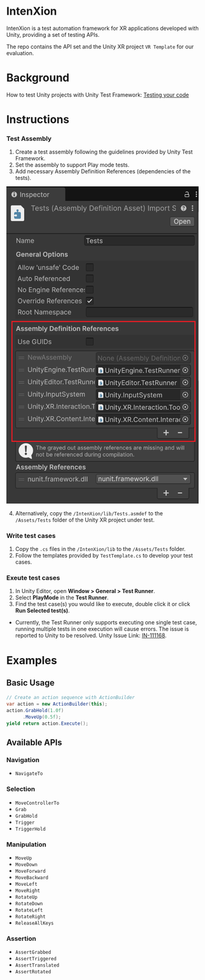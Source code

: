 # IntenXion

IntenXion is a test automation framework for XR applications developed with Unity, providing a set of testing APIs.

The repo contains the API set and the Unity XR project `VR Template` for our evaluation.

# Background

How to test Unity projects with Unity Test Framework: [Testing your code](https://docs.unity3d.com/6000.2/Documentation/Manual/test-framework/test-framework-introduction.html)

# Instructions

### Test Assembly

1. Create a test assembly following the guidelines provided by Unity Test Framework.
2. Set the assembly to support Play mode tests.
3. Add necessary Assembly Definition References (dependencies of the tests).

![Assembly Definition References](./figure/assembly_definition_references.png)

4. Alternatively, copy the `/IntenXion/lib/Tests.asmdef` to the `/Assets/Tests` folder of the Unity XR project under test.

### Write test cases

1. Copy the `.cs` files in the `/IntenXion/lib` to the `/Assets/Tests` folder.
2. Follow the templates provided by `TestTemplate.cs` to develop your test cases.

### Exeute test cases

1. In Unity Editor, open **Window > General > Test Runner**.
2. Select **PlayMode** in the **Test Runner**.
3. Find the test case(s) you would like to execute, double click it or click **Run Selected test(s)**.

* Currently, the Test Runner only supports executing one single test case, running multiple tests in one execution will cause errors. The issue is reported to Unity to be resolved. Unity Issue Link: [IN-111168](https://unity3d.atlassian.net/servicedesk/customer/portal/2/IN-111168).

# Examples

## Basic Usage

```c#
// Create an action sequence with ActionBuilder
var action = new ActionBuilder(this);
action.GrabHold(1.0f)
      .MoveUp(0.5f);
yield return action.Execute();
```

## Available APIs

### Navigation

* `NavigateTo`

### Selection

* `MoveControllerTo`
* `Grab`
* `GrabHold`
* `Trigger`
* `TriggerHold`

### Manipulation

* `MoveUp`
* `MoveDown`
* `MoveForward`
* `MoveBackward`
* `MoveLeft`
* `MoveRight`
* `RotateUp`
* `RotateDown`
* `RotateLeft`
* `RotateRight`
* `ReleaseAllKeys`

### Assertion

* `AssertGrabbed`
* `AssertTriggered`
* `AssertTranslated`
* `AssertRotated`

